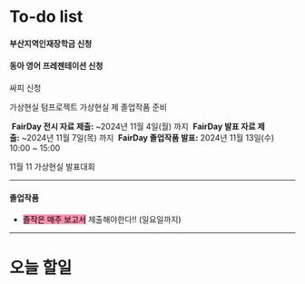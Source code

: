 # To-do list

#### 부산지역인재장학금 신청
#### 동아 영어 프레젠테이션 신청

싸피 신청

가상현실 텀프로젝트
가상현실 제
졸업작품 준비


 **FairDay 전시 자료 제출:** ~2024년 11월 4일(월) 까지
 **FairDay 발표 자료 제출:** ~2024년 11월 7일(목) 까지
 **FairDay 졸업작품 발표:** 2024년 11월 13일(수) 10:00 ~ 15:00


11월 11 가상현실 발표대회

----
#### 졸업작품

- <mark style="background: #FF5582A6;">졸작은 매주 보고서</mark> 제출해야한다!! (일요일까지)


----
# 오늘 할일





